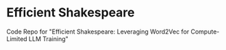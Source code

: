 # Efficient Shakespeare
 Code Repo for "Efficient Shakespeare: Leveraging Word2Vec for Compute-Limited LLM Training"
